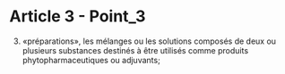 # Article 3 - Point_3

3) «préparations», les mélanges ou les solutions composés de deux ou plusieurs substances destinés à être utilisés comme produits phytopharmaceutiques ou adjuvants;